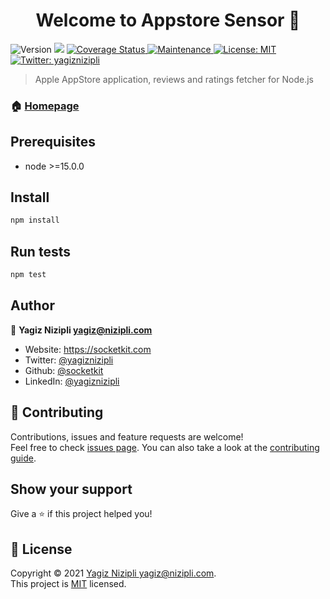 <h1 align="center">Welcome to Appstore Sensor 👋</h1>
<p>
  <img alt="Version" src="https://img.shields.io/badge/version-0.5.1-blue.svg?cacheSeconds=2592000" />
  <img src="https://img.shields.io/badge/node-%3E%3D15.0.0-blue.svg" />
  <a href='https://coveralls.io/github/socketkit/appstore-sensor?branch=main'>
    <img src='https://coveralls.io/repos/github/socketkit/appstore-sensor/badge.svg?branch=main' alt='Coverage Status' />
  </a>
  <a href="https://github.com/socketkit/appstore-sensor/graphs/commit-activity" target="_blank">
    <img alt="Maintenance" src="https://img.shields.io/badge/Maintained%3F-yes-green.svg" />
  </a>
  <a href="https://github.com/socketkit/appstore-sensor/blob/main/LICENSE" target="_blank">
    <img alt="License: MIT" src="https://img.shields.io/github/license/socketkit/appstore-sensor" />
  </a>
  <a href="https://twitter.com/yagiznizipli" target="_blank">
    <img alt="Twitter: yagiznizipli" src="https://img.shields.io/twitter/follow/yagiznizipli.svg?style=social" />
  </a>
</p>

> Apple AppStore application, reviews and ratings fetcher for Node.js

### 🏠 [Homepage](https://github.com/socketkit/appstore-sensor#readme)

## Prerequisites

- node >=15.0.0

## Install

```sh
npm install
```

## Run tests

```sh
npm test
```

## Author

👤 **Yagiz Nizipli <yagiz@nizipli.com>**

- Website: https://socketkit.com
- Twitter: [@yagiznizipli](https://twitter.com/socketkitcom)
- Github: [@socketkit](https://github.com/socketkit)
- LinkedIn: [@yagiznizipli](https://linkedin.com/in/yagiznizipli)

## 🤝 Contributing

Contributions, issues and feature requests are welcome!<br />Feel free to check [issues page](https://github.com/socketkit/appstore-sensor/issues). You can also take a look at the [contributing guide](https://github.com/socketkit/appstore-sensor/blob/main/CONTRIBUTING.md).

## Show your support

Give a ⭐️ if this project helped you!

## 📝 License

Copyright © 2021 [Yagiz Nizipli <yagiz@nizipli.com>](https://github.com/socketkit).<br />
This project is [MIT](https://github.com/socketkit/appstore-sensor/blob/main/LICENSE) licensed.
